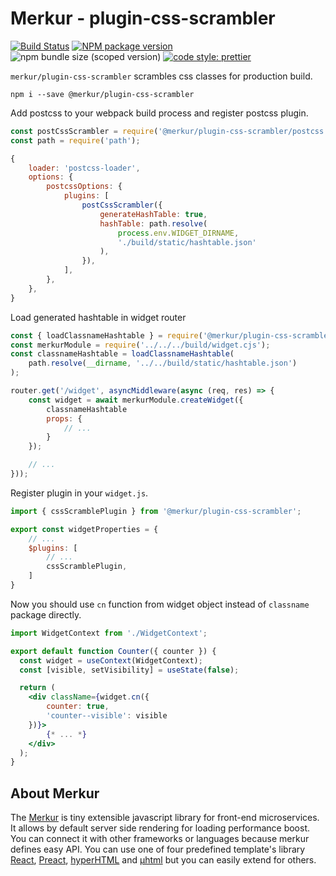 # Merkur - plugin-css-scrambler

[![Build Status](https://github.com/mjancarik/merkur/workflows/CI/badge.svg)](https://travis-ci.com/mjancarik/merkur)
[![NPM package version](https://img.shields.io/npm/v/@merkur/plugin-error/latest.svg)](https://www.npmjs.com/package/@merkur/plugin-error)
![npm bundle size (scoped version)](https://img.shields.io/bundlephobia/minzip/@merkur/plugin-error/latest)
[![code style: prettier](https://img.shields.io/badge/code_style-prettier-ff69b4.svg?style=flat-square)](https://github.com/prettier/prettier)

`merkur/plugin-css-scrambler` scrambles css classes for production build.

```
npm i --save @merkur/plugin-css-scrambler
```

Add postcss to your webpack build process and register postcss plugin.

```javascript
const postCssScrambler = require('@merkur/plugin-css-scrambler/postcss');
const path = require('path');

{
    loader: 'postcss-loader',
    options: {
        postcssOptions: {
            plugins: [
                postCssScrambler({
                    generateHashTable: true,
                    hashTable: path.resolve(
                        process.env.WIDGET_DIRNAME,
                        './build/static/hashtable.json'
                    ),
                }),
            ],
        },
    },
}
```

Load generated hashtable in widget router

```javascript
const { loadClassnameHashtable } = require('@merkur/plugin-css-scrambler/server');
const merkurModule = require('../../../build/widget.cjs');
const classnameHashtable = loadClassnameHashtable(
    path.resolve(__dirname, '../../build/static/hashtable.json')
);

router.get('/widget', asyncMiddleware(async (req, res) => {
    const widget = await merkurModule.createWidget({
        classnameHashtable
        props: {
            // ...
        }
    });

    // ...
}));
```

Register plugin in your `widget.js`.

```javascript
import { cssScramblePlugin } from '@merkur/plugin-css-scrambler';

export const widgetProperties = {
    // ...
    $plugins: [
        // ...
        cssScramblePlugin,
    ]
}
```

Now you should use `cn` function from widget object instead of `classname` package directly.

```jsx
import WidgetContext from './WidgetContext';

export default function Counter({ counter }) {
  const widget = useContext(WidgetContext);
  const [visible, setVisibility] = useState(false);

  return (
    <div className={widget.cn({
        counter: true,
        'counter--visible': visible
    })}>
        {* ... *}
    </div>
  );
}
```

## About Merkur

The [Merkur](https://merkur.js.org/) is tiny extensible javascript library for front-end microservices. It allows by default server side rendering for loading performance boost. You can connect it with other frameworks or languages because merkur defines easy API. You can use one of four predefined template's library [React](https://reactjs.org/), [Preact](https://preactjs.com/), [hyperHTML](https://viperhtml.js.org/hyper.html) and [µhtml](https://github.com/WebReflection/uhtml#readme) but you can easily extend for others.
